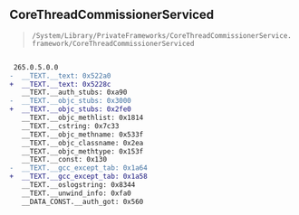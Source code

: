 ## CoreThreadCommissionerServiced

> `/System/Library/PrivateFrameworks/CoreThreadCommissionerService.framework/CoreThreadCommissionerServiced`

```diff

 265.0.5.0.0
-  __TEXT.__text: 0x522a0
+  __TEXT.__text: 0x5228c
   __TEXT.__auth_stubs: 0xa90
-  __TEXT.__objc_stubs: 0x3000
+  __TEXT.__objc_stubs: 0x2fe0
   __TEXT.__objc_methlist: 0x1814
   __TEXT.__cstring: 0x7c33
   __TEXT.__objc_methname: 0x533f
   __TEXT.__objc_classname: 0x2ea
   __TEXT.__objc_methtype: 0x153f
   __TEXT.__const: 0x130
-  __TEXT.__gcc_except_tab: 0x1a64
+  __TEXT.__gcc_except_tab: 0x1a58
   __TEXT.__oslogstring: 0x8344
   __TEXT.__unwind_info: 0xfa0
   __DATA_CONST.__auth_got: 0x560

```
